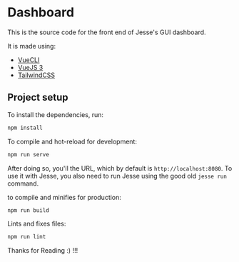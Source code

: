 # Dashboard

This is the source code for the front end of Jesse's GUI dashboard. 

It is made using:
- [VueCLI](https://cli.vuejs.org)
- [VueJS 3](https://vuejs.org)
- [TailwindCSS](https://tailwindcss.com)

## Project setup

To install the dependencies, run:

```sh
npm install
```

To compile and hot-reload for development:

```sh
npm run serve
```

After doing so, you'll the URL, which by default is `http://localhost:8080`. To use it with Jesse, you also need to run Jesse using the good old `jesse run` command.

to compile and minifies for production:
```sh
npm run build
```

Lints and fixes files:

```sh
npm run lint
```
Thanks for Reading :) !!!
